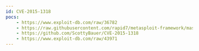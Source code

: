 ```yaml
---
id: CVE-2015-1318
pocs:
    - https://www.exploit-db.com/raw/36782
    - https://raw.githubusercontent.com/rapid7/metasploit-framework/master/modules/exploits/linux/local/apport_abrt_chroot_priv_esc.rb
    - https://github.com/ScottyBauer/CVE-2015-1318
    - https://www.exploit-db.com/raw/43971
---
```

